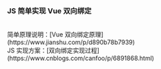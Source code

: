 ### JS 简单实现 Vue 双向绑定

<br />
简单原理说明：[Vue 双向绑定原理](https://www.jianshu.com/p/d890b78b7939) <br />
JS 实现方案：[双向绑定实现过程](https://www.cnblogs.com/canfoo/p/6891868.html)
